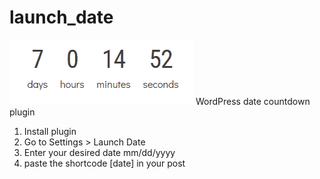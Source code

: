 # launch_date
![](preview.gif)
WordPress date countdown plugin

1. Install plugin
2. Go to Settings > Launch Date
3. Enter your desired date mm/dd/yyyy
4. paste the shortcode [date] in your post
